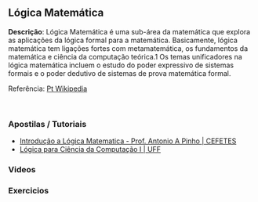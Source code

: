 ## Lógica Matemática
<strong>Descrição</strong>: Lógica Matemática é uma sub-área da matemática que explora as aplicações da lógica formal para a matemática. Basicamente, lógica matemática tem ligações fortes com metamatemática, os fundamentos da matemática e ciência da computação teórica.1 Os temas unificadores na lógica matemática incluem o estudo do poder expressivo de sistemas formais e o poder dedutivo de sistemas de prova matemática formal.
<br/>

Referência: <a href="http://pt.wikipedia.org/wiki/L%C3%B3gica_matem%C3%A1tica">Pt Wikipedia</a>

<br/>

### Apostilas / Tutoriais

<ul>
<li><a href="ftp://ftp.cefetes.br/cursos/Matematica/Oscar/introducao_logica/Apostila%20de%20Logica.pdf">Introdução a Lógica Matematica - Prof. Antonio A Pinho | CEFETES</a></li>
<li><a href="http://www.uff.br/grupodelogica/logccI_logmat_2014_1.html">Lógica para Ciência da Computação I | UFF</a></li>
</ul>

### Videos

<ul>
<!-- 
	<li><a href=""></a></li> 
-->
</ul>

### Exercicios

<ul>
<!-- 
	<li><a href=""></a></li> 
-->
</ul>
